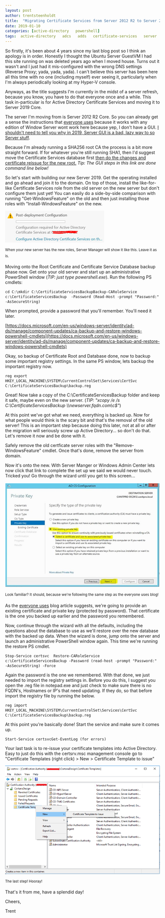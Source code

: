 ```yaml
---
layout: post
author: trentsteenholdt
title:  "Migrating Certificate Services from Server 2012 R2 to Server 2019, the right way."
date: 2019-01-10
categories: [active-directory   powershell]
tags:  active-directory   adcs   adds   certificate-services   server   server-2019
---
```


So firstly, it's been about 4 years since my last blog post so I think an apology is in order. Honestly I thought the Ubuntu Server GuestVM I had this site running on was deleted years ago when I moved house. Turns out it wasn't and I just had it mis-configured with the wrong DNS settings (Reverse Proxy; yada, yada, yada). I can't believe this server has been here all this time with no one (including myself) ever seeing it, particularly when I'm always periodically looking at my Hyper-V console.

Anyways, as the title suggests I'm currently in the midst of a server refresh, because you know, you have to do that everyone once and a while. This task in-particular is for Active Directory Certificate Services and moving it to Server 2019 Core.

The server I'm moving from is Server 2012 R2 Core. So you can already get a sense the instructions that [everyone uses](https://blogs.technet.microsoft.com/canitpro/2014/11/11/step-by-step-migrating-the-active-directory-certificate-service-from-windows-server-2003-to-2012-r2/) because it works with any edition of Window Server wont work here because yep, I don't have a GUI. [I shouldn't need to tell you why in 2019, Server GUI is a bad, lazy way to so Server stuff](https://cloudblogs.microsoft.com/windowsserver/2018/07/05/server-core-and-server-with-desktop-which-one-is-best-for-you/).

Because I'm already running a SHA256 root CA the process is a bit more straight forward. If for whatever you're still running SHA1, then I'd suggest move the Certificate Services database first [then do the changes and certificate reissue for the new root.](https://blogs.technet.microsoft.com/askds/2015/10/26/sha1-key-migration-to-sha256-for-a-two-tier-pki-hierarchy/) _Tip: The GUI steps in this link are done command line below!_

So let's start with building our new Server 2019. Get the operating installed and go ahead and join it to the domain. On top of those, install the like-for-like Certificate Services role from the old server on the new server but don't configure them just yet! You can easily do a side-by-side comparison with running "Get-WindowsFeature" on the old and then just installing those roles with "Install-WindowsFeature" on the new.

![](/assets/images/from_wordpress/image.png)

<sup>When your new server has the new roles, Server Manager will show it like this. Leave it as is.  </sup>

Moving onto the Root Certificate and Certificate Service Database backup phase now. Get onto your old server and start up an administrative PowerShell window (_TIP: just type powershell.exe_). Run the following PS cmdlets:

```
cd C:\mkdir C:\CertificateServicesBackupBackup-CARoleService c:\CertificateServicesBackup  -Password (Read-Host -prompt "Password:" -AsSecureString) 
```

When prompted, provide a password that you'll remember. You'll need it later.

[https://docs.microsoft.com/en-us/windows-server/identity/ad-ds/manage/component-updates/ca-backup-and-restore-windows-powershell-cmdlets](https://docs.microsoft.com/en-us/windows-server/identity/ad-ds/manage/component-updates/ca-backup-and-restore-windows-powershell-cmdlets)

Okay, so backup of Certificate Root and Database done, now to backup some important registry settings. In the same PS window, lets backup the important registry now.

```
reg export HKEY_LOCAL_MACHINE\SYSTEM\CurrentControlSet\Services\CertSvc C:\CertificateServicesBackup\backup.reg
```

Great! Now take a copy of the C:\\CertificateServicesBackup folder and keep it safe, maybe even on the new server. (_TIP: "xcopy /e /s C:\\CertificateServicesBackup \\\\newserver.fqdn.com\\c$"_)

At this point we've got what we need, everything is backed up. Now for what people would think is the scary bit and that's the removal of the old server! This is an important step because doing this later, not at all or after the migration will seriously screw up Active Directory... so don't do that. Let's remove it now and be done with it.

Safely remove the old certficate server roles with the "Remove-WindowsFeature" cmdlet. Once that's done, remove the server from domain.

Now it's onto the new. With Server Manger or Windows Admin Center lets now click that link to complete the set up we said we would never touch. Tricked you! Go through the wizard until you get to this screen...

![](/assets/images/from_wordpress/image-1.png)

<sup>Look familiar? It should, because we're following the same step as the everyone uses blog!  </sup>

As the [everyone uses](https://blogs.technet.microsoft.com/canitpro/2014/11/11/step-by-step-migrating-the-active-directory-certificate-service-from-windows-server-2003-to-2012-r2/) blog article suggests, we're going to provide an existing certificate and private key (protected by password). That certificate is the one you backed up earlier and the password you remembered.

Now, continue through the wizard with all the defaults, including the questions about the database to use as we'll restore over the new database with the backed up data. When the wizard is done, jump onto the server and launch an administrative PowerShell window again. This time we're running the restore PS cmdlet.

```
Stop-Service certsvc  Restore-CARoleService c:\CertificateServicesBackup -Password (read-host -prompt "Password:" -AsSecureString) -Force 
```

Again the password is the one we remembered. With that done, we just needed to import the registry settings in. Before you do this, I suggest you open the .reg file in notepad.exe and just check to make sure there is no FQDN's, Hostnames or IP's that need updating. If they do, so that before import the registry file by running the below.

```
reg import HKEY_LOCAL_MACHINE\SYSTEM\CurrentControlSet\Services\CertSvc C:\CertificateServicesBackup\backup.reg
```

At this point you're basically done! Start the service and make sure it comes up.

```
Start-Service certsvcGet-EventLog (for errors)
```

Your last task is to re-issue your certificate templates into Active Directory. Easy to just do this with the certsrv.msc management console go to "Certificate Templates (right click) > New > Certificate Template to issue"

![](/assets/images/from_wordpress/image-2.png)

<sup>The last step! Hooray!</sup>

That's it from me, have a splendid day!

Cheers,

Trent
